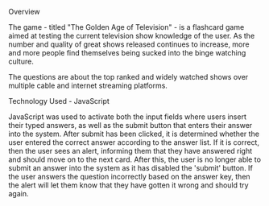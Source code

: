 Overview

The game - titled "The Golden Age of Television" - is a flashcard game aimed at testing the current television show knowledge of the user. As the number and quality of great shows released continues to increase, more and more people find themselves being sucked into the binge watching culture.

The questions are about the top ranked and widely watched shows over multiple cable and internet streaming platforms.


Technology Used - JavaScript

JavaScript was used to activate both the input fields where users insert their typed answers, as well as the submit button that enters their answer into the system. After submit has been clicked, it is determined whether the user entered the correct answer according to the answer list. If it is correct, then the user sees an alert, informing them that they have answered right and should move on to the next card. After this, the user is no longer able to submit an answer into the system as it has disabled the 'submit' button. If the user answers the question incorrectly based on the answer key, then the alert will let them know that they have gotten it wrong and should try again.


